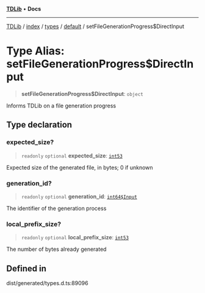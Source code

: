 [**TDLib**](../../../../../../README.md) • **Docs**

***

[TDLib](../../../../../../modules.md) / [index](../../../../../README.md) / [types](../../../README.md) / [default](../README.md) / setFileGenerationProgress$DirectInput

# Type Alias: setFileGenerationProgress$DirectInput

> **setFileGenerationProgress$DirectInput**: `object`

Informs TDLib on a file generation progress

## Type declaration

### expected\_size?

> `readonly` `optional` **expected\_size**: [`int53`](int53-1.md)

Expected size of the generated file, in bytes; 0 if unknown

### generation\_id?

> `readonly` `optional` **generation\_id**: [`int64$Input`](int64$Input-1.md)

The identifier of the generation process

### local\_prefix\_size?

> `readonly` `optional` **local\_prefix\_size**: [`int53`](int53-1.md)

The number of bytes already generated

## Defined in

dist/generated/types.d.ts:89096
